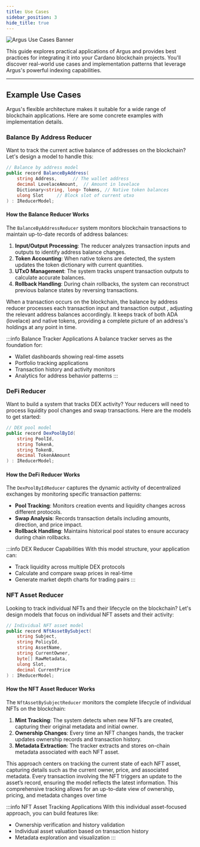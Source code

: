 ```yaml
---
title: Use Cases
sidebar_position: 3
hide_title: true
---
```


![Argus Use Cases Banner](/img/docs/argus/guides/argus-use-cases-banner.webp)

This guide explores practical applications of Argus and provides best practices for integrating it into your Cardano blockchain projects. You'll discover real-world use cases and implementation patterns that leverage Argus's powerful indexing capabilities.

---

## Example Use Cases

Argus's flexible architecture makes it suitable for a wide range of blockchain applications. Here are some concrete examples with implementation details.

### Balance By Address Reducer

Want to track the current active balance of addresses on the blockchain? Let's design a model to handle this:

```csharp
// Balance by address model
public record BalanceByAddress(
    string Address,      // The wallet address
    decimal LovelaceAmount,  // Amount in lovelace
    Dictionary<string, long> Tokens, // Native token balances
    ulong Slot     // Block slot of current utxo
) : IReducerModel;
```

#### How the Balance Reducer Works

The `BalanceByAddressReducer` system monitors blockchain transactions to maintain up-to-date records of address balances:

1. **Input/Output Processing**: The reducer analyzes transaction inputs and outputs to identify address balance changes.
2. **Token Accounting**: When native tokens are detected, the system updates the token dictionary with current quantities.
3. **UTxO Management**: The system tracks unspent transaction outputs to calculate accurate balances.
4. **Rollback Handling**: During chain rollbacks, the system can reconstruct previous balance states by reversing transactions.

When a transaction occurs on the blockchain, the balance by address reducer processes each transaction input and transaction output , adjusting the relevant address balances accordingly. It keeps track of both ADA (lovelace) and native tokens, providing a complete picture of an address's holdings at any point in time.

:::info Balance Tracker Applications
A balance tracker serves as the foundation for:

- Wallet dashboards showing real-time assets
- Portfolio tracking applications
- Transaction history and activity monitors
- Analytics for address behavior patterns
  :::

### DeFi Reducer

Want to build a system that tracks DEX activity? Your reducers will need to process liquidity pool changes and swap transactions. Here are the models to get started:

```csharp
// DEX pool model
public record DexPoolById(
    string PoolId,
    string TokenA,
    string TokenB,
    decimal TokenAAmount
) : IReducerModel;
```

#### How the DeFi Reducer Works

The `DexPoolByIdReducer` captures the dynamic activity of decentralized exchanges by monitoring specific transaction patterns:

- **Pool Tracking**: Monitors creation events and liquidity changes across different protocols.
- **Swap Analysis**: Records transaction details including amounts, direction, and price impact.
- **Rollback Handling**: Maintains historical pool states to ensure accuracy during chain rollbacks.

:::info DEX Reducer Capabilities
With this model structure, your application can:

- Track liquidity across multiple DEX protocols
- Calculate and compare swap prices in real-time
- Generate market depth charts for trading pairs
  :::

### NFT Asset Reducer

Looking to track individual NFTs and their lifecycle on the blockchain? Let's design models that focus on individual NFT assets and their activity:

```csharp
// Individual NFT asset model
public record NftAssetBySubject(
    string Subject,
    string PolicyId,
    string AssetName,
    string CurrentOwner,
    byte[] RawMetadata,
    ulong Slot,
    decimal CurrentPrice
) : IReducerModel;
```

#### How the NFT Asset Reducer Works

The `NftAssetBySubjectReducer` monitors the complete lifecycle of individual NFTs on the blockchain:

1. **Mint Tracking**: The system detects when new NFTs are created, capturing their original metadata and initial owner.
2. **Ownership Changes**: Every time an NFT changes hands, the tracker updates ownership records and transaction history.
3. **Metadata Extraction**: The tracker extracts and stores on-chain metadata associated with each NFT asset.

This approach centers on tracking the current state of each NFT asset, capturing details such as the current owner, price, and associated metadata. Every transaction involving the NFT triggers an update to the asset’s record, ensuring the model reflects the latest information. This comprehensive tracking allows for an up-to-date view of ownership, pricing, and metadata changes over time

:::info NFT Asset Tracking Applications
With this individual asset-focused approach, you can build features like:

- Ownership verification and history validation
- Individual asset valuation based on transaction history
- Metadata exploration and visualization
  :::

